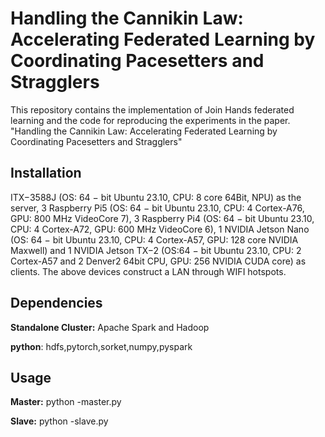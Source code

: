 Handling the Cannikin Law: Accelerating Federated Learning by Coordinating Pacesetters and Stragglers
=
This repository contains the implementation of Join Hands federated learning and the code for reproducing the experiments in the paper. "Handling the Cannikin Law: Accelerating Federated Learning by Coordinating Pacesetters and Stragglers"

Installation
---
ITX−3588J (OS: 64 − bit Ubuntu 23.10, CPU: 8 core 64Bit, NPU) as the server, 3 Raspberry Pi5 (OS: 64 − bit Ubuntu 23.10, CPU: 4 Cortex-A76, GPU: 800 MHz VideoCore 7), 3 Raspberry Pi4 (OS: 64 − bit Ubuntu 23.10, CPU: 4 Cortex-A72, GPU: 600 MHz VideoCore 6), 1 NVIDIA Jetson Nano (OS: 64 − bit Ubuntu 23.10, CPU: 4 Cortex-A57, GPU: 128 core NVIDIA Maxwell) and 1 NVIDIA Jetson TX−2 (OS:64 − bit Ubuntu 23.10, CPU: 2 Cortex-A57 and 2 Denver2 64bit CPU, GPU: 256 NVIDIA CUDA core) as clients. The above devices construct a LAN through WIFI hotspots. 


Dependencies
------
**Standalone Cluster:** Apache Spark and Hadoop

**python**: hdfs,pytorch,sorket,numpy,pyspark

Usage
----
**Master:** python -master.py

**Slave:** python -slave.py


